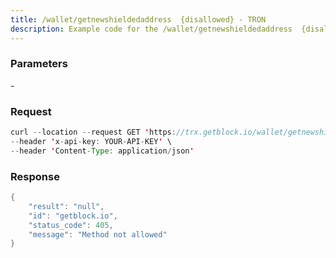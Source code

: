```yaml
---
title: /wallet/getnewshieldedaddress  {disallowed} - TRON
description: Example code for the /wallet/getnewshieldedaddress  {disallowed} rest method. Сomplete guide on how to use /wallet/getnewshieldedaddress  {disallowed} rest in GetBlock.io Web3 documentation.
---
```


### Parameters


\-

### Request

``` java
curl --location --request GET 'https://trx.getblock.io/wallet/getnewshieldedaddress' \
--header 'x-api-key: YOUR-API-KEY' \
--header 'Content-Type: application/json' 
```

###  Response

``` java
{
    "result": "null",
    "id": "getblock.io",
    "status_code": 405,
    "message": "Method not allowed"
}
```

